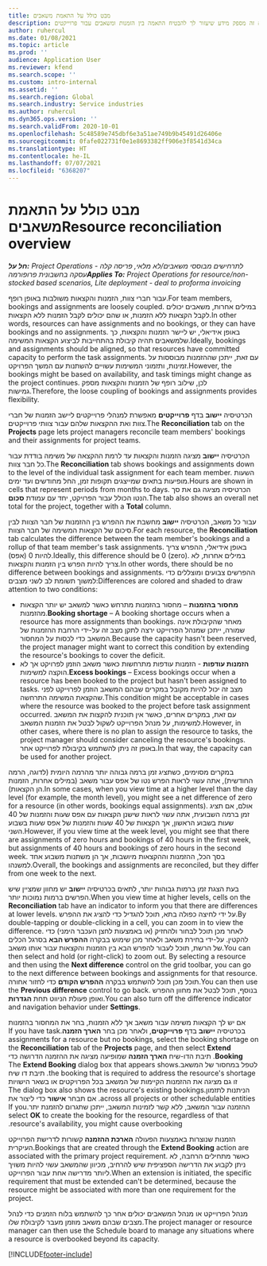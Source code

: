 ```yaml
---
title: מבט כולל על התאמת משאבים
description: נושא זה מספק מידע שיעזור לך להבטיח התאמה בין הזמנות ומשאבים עבור פרוייקטים.
author: ruhercul
ms.date: 01/08/2021
ms.topic: article
ms.prod: ''
audience: Application User
ms.reviewer: kfend
ms.search.scope: ''
ms.custom: intro-internal
ms.assetid: ''
ms.search.region: Global
ms.search.industry: Service industries
ms.author: ruhercul
ms.dyn365.ops.version: ''
ms.search.validFrom: 2020-10-01
ms.openlocfilehash: 5c48589e745dbf6e3a51ae749b9b45491d26406e
ms.sourcegitcommit: 0fafe022731f0e1e8693382ff906e3f8541d34ca
ms.translationtype: HT
ms.contentlocale: he-IL
ms.lasthandoff: 07/07/2021
ms.locfileid: "6368207"
---
```

# <a name="resource-reconciliation-overview"></a><span data-ttu-id="a87e8-103">מבט כולל על התאמת משאבים</span><span class="sxs-lookup"><span data-stu-id="a87e8-103">Resource reconciliation overview</span></span>

<span data-ttu-id="a87e8-104">_**חל על:** Project Operations לתרחישים מבוססי משאבים/לא מלאי, פריסה קלה - עסקה בחשבונית פרופורמה_</span><span class="sxs-lookup"><span data-stu-id="a87e8-104">_**Applies To:** Project Operations for resource/non-stocked based scenarios, Lite deployment - deal to proforma invoicing_</span></span>

<span data-ttu-id="a87e8-105">עבור חברי צוות, הזמנות והקצאות משולבות באופן רופף.</span><span class="sxs-lookup"><span data-stu-id="a87e8-105">For team members, bookings and assignments are loosely coupled.</span></span> <span data-ttu-id="a87e8-106">במילים אחרות, משאבים יכולים לקבל הקצאות ללא הזמנות, או שהם יכולים לקבל הזמנות ללא הקצאות.</span><span class="sxs-lookup"><span data-stu-id="a87e8-106">In other words, resources can have assignments and no bookings, or they can have bookings and no assignments.</span></span> <span data-ttu-id="a87e8-107">באופן אידיאלי, יש ליישר הזמנות והקצאות, כך שלמשאבים תהיה קיבולת בהתחייבות לביצוע הקצאות המשימה.</span><span class="sxs-lookup"><span data-stu-id="a87e8-107">Ideally, bookings and assignments should be aligned, so that resources have committed capacity to perform the task assignments.</span></span> <span data-ttu-id="a87e8-108">עם זאת, ייתכן שההזמנות מבוססות על זמינות, ותזמוני המשימות עשויים להשתנות עם המשך הפרויקט.</span><span class="sxs-lookup"><span data-stu-id="a87e8-108">However, the bookings might be based on availability, and task timings might change as the project continues.</span></span> <span data-ttu-id="a87e8-109">לכן, שילוב רופף של הזמנות והקצאות מספק גמישות.</span><span class="sxs-lookup"><span data-stu-id="a87e8-109">Therefore, the loose coupling of bookings and assignments provides flexibility.</span></span>

<span data-ttu-id="a87e8-110">הכרטיסיה **יישוב** בדף **פרוייקטים** מאפשרת למנהלי פרוייקטים ליישב הזמנות של חברי צוות ואת ההקצאות שלהם עבור צוותי פרוייקטים.</span><span class="sxs-lookup"><span data-stu-id="a87e8-110">The **Reconciliation** tab on the **Projects** page lets project managers reconcile team members' bookings and their assignments for project teams.</span></span>

<span data-ttu-id="a87e8-111">הכרטיסיה **יישוב** מציגה הזמנות והקצאות עד לרמת ההקצאה של משימה בודדת עבור כל חבר צוות.</span><span class="sxs-lookup"><span data-stu-id="a87e8-111">The **Reconciliation** tab shows bookings and assignments down to the level of the individual task assignment for each team member.</span></span> <span data-ttu-id="a87e8-112">השעות מופיעות בתאים שמייצגים תקופות זמן, החל מחודשים ועד ימים.</span><span class="sxs-lookup"><span data-stu-id="a87e8-112">Hours are shown in cells that represent periods from months to days.</span></span> <span data-ttu-id="a87e8-113">הכרטיסיה מציגה גם את סך הנטו הכולל עבור הפרויקט, יחד עם עמודת **סכום**.</span><span class="sxs-lookup"><span data-stu-id="a87e8-113">The tab also shows an overall net total for the project, together with a **Total** column.</span></span>

<span data-ttu-id="a87e8-114">עבור כל משאב, הכרטיסיה **יישוב** מחשבת את ההפרש בין ההזמנות של חבר הצוות לבין סיכום של הקצאות המשימה של חבר הצוות.</span><span class="sxs-lookup"><span data-stu-id="a87e8-114">For each resource, the **Reconciliation** tab calculates the difference between the team member's bookings and a rollup of that team member's task assignments.</span></span> <span data-ttu-id="a87e8-115">באופן אידיאלי, ההפרש צריך להיות 0 (אפס).</span><span class="sxs-lookup"><span data-stu-id="a87e8-115">Ideally, this difference should be 0 (zero).</span></span> <span data-ttu-id="a87e8-116">במילים אחרות, לא צריך להיות הפרש בין הזמנות והקצאות.</span><span class="sxs-lookup"><span data-stu-id="a87e8-116">In other words, there should be no difference between bookings and assignments.</span></span> <span data-ttu-id="a87e8-117">ההפרשים צבועים ומוצללים כדי למשוך תשומת לב לשני מצבים:</span><span class="sxs-lookup"><span data-stu-id="a87e8-117">Differences are colored and shaded to draw attention to two conditions:</span></span>

- <span data-ttu-id="a87e8-118">**מחסור בהזמנות** – מחסור בהזמנות מתרחש כאשר למשאב יש יותר הקצאות מהזמנות.</span><span class="sxs-lookup"><span data-stu-id="a87e8-118">**Booking shortage** – A booking shortage occurs when a resource has more assignments than bookings.</span></span> <span data-ttu-id="a87e8-119">מאחר שהקיבולת אינה שמורה, ייתכן שמנהל הפרוייקט ירצה לתקן מצב זה על-ידי הרחבת ההזמנות של המשאב כדי לכסות על המחסור.</span><span class="sxs-lookup"><span data-stu-id="a87e8-119">Because the capacity hasn't been reserved, the project manager might want to correct this condition by extending the resource's bookings to cover the deficit.</span></span>
- <span data-ttu-id="a87e8-120">**הזמנות עודפות** - הזמנות עודפות מתרחשות כאשר משאב הוזמן לפרויקט אך לא הוקצה למשימות.</span><span class="sxs-lookup"><span data-stu-id="a87e8-120">**Excess bookings** – Excess bookings occur when a resource has been booked to the project but hasn't been assigned to tasks.</span></span> <span data-ttu-id="a87e8-121">מצב זה יכול להיות מקובל במקרים שבהם המשאב הוזמן לפרוייקט לפני שהקצאת המשימה התרחשה.</span><span class="sxs-lookup"><span data-stu-id="a87e8-121">This condition might be acceptable in cases where the resource was booked to the project before task assignment occurred.</span></span> <span data-ttu-id="a87e8-122">עם זאת, במקרים אחרים, כאשר אין תוכנית להקצות את המשאב למשימות, על מנהל הפרוייקט לשקול לבטל את הזמנות המשאב.</span><span class="sxs-lookup"><span data-stu-id="a87e8-122">However, in other cases, where there is no plan to assign the resource to tasks, the project manager should consider canceling the resource's bookings.</span></span> <span data-ttu-id="a87e8-123">באופן זה ניתן להשתמש בקיבולת לפרוייקט אחר.</span><span class="sxs-lookup"><span data-stu-id="a87e8-123">In that way, the capacity can be used for another project.</span></span>

<span data-ttu-id="a87e8-124">במקרים מסוימים, כשתציג זמן ברמה גבוהה יותר מהרמה היומית (לדוגה, הרמה החודשית), אתה עשוי לראות הפרש נטו של אפס עבור משאב (במילים אחרות, הזמנות הן הקצאות).</span><span class="sxs-lookup"><span data-stu-id="a87e8-124">In some cases, when you view time at a higher level than the day level (for example, the month level), you might see a net difference of zero for a resource (in other words, bookings equal assignments).</span></span> <span data-ttu-id="a87e8-125">אולם, אם תציג זמן ברמה השבועית, אתה עשוי לראות שישנן הקצאות עם אפס שעות והזמנות של 40 שעות בשבוע הראשון, אך הקצאות של 40 שעות והזמנות של אפס שעות בשבוע השני.</span><span class="sxs-lookup"><span data-stu-id="a87e8-125">However, if you view time at the week level, you might see that there are assignments of zero hours and bookings of 40 hours in the first week, but assignments of 40 hours and bookings of zero hours in the second week.</span></span> <span data-ttu-id="a87e8-126">בסך הכל, ההזמנות וההקצאות מיושבות, אך הן משתנות משבוע אחד למשנהו.</span><span class="sxs-lookup"><span data-stu-id="a87e8-126">Overall, the bookings and assignments are reconciled, but they differ from one week to the next.</span></span>

<span data-ttu-id="a87e8-127">בעת הצגת זמן ברמות גבוהות יותר, לתאים בכרטיסיה **יישוב** יש מחוון שמציין שיש הפרשים ברמות נמוכות יותר.</span><span class="sxs-lookup"><span data-stu-id="a87e8-127">When you view time at higher levels, cells on the **Reconciliation** tab have an indicator to inform you that there are differences at lower levels.</span></span> <span data-ttu-id="a87e8-128">על ידי לחיצה כפולה בתא, תוכל להגדיל כדי להציג את ההפרש.</span><span class="sxs-lookup"><span data-stu-id="a87e8-128">By double-tapping or double-clicking in a cell, you can zoom in to view the difference.</span></span> <span data-ttu-id="a87e8-129">לאחר מכן תוכל לבחור ולהחזיק (או באמצעות לחצן העכבר הימני) כדי להקטין. על-ידי בחירת משאב ולאחר מכן שימוש בבקרה **ההפרש הבא** בסרגל הכלים של הרשת, תוכל לעבור להפרש הבא בין הזמנות והקצאות עבור אותו משאב.</span><span class="sxs-lookup"><span data-stu-id="a87e8-129">You can then select and hold (or right-click) to zoom out. By selecting a resource and then using the **Next difference** control on the grid toolbar, you can go to the next difference between bookings and assignments for that resource.</span></span> <span data-ttu-id="a87e8-130">תוכל מכן תוכל להשתמש בבקרה **ההפרש הקודם** כדי לחזור אחורה.</span><span class="sxs-lookup"><span data-stu-id="a87e8-130">You can then use the **Previous difference** control to go back.</span></span> <span data-ttu-id="a87e8-131">בנוסף, תוכל לבטל את מחוון ההפרש ואופן פעולת הניווט תחת **הגדרות**.</span><span class="sxs-lookup"><span data-stu-id="a87e8-131">You can also turn off the difference indicator and navigation behavior under **Settings**.</span></span>

<span data-ttu-id="a87e8-132">אם יש לך הקצאות משימה עבור משאב אך ללא הזמנות, בחר את המחסור בהזמנות בכרטיסיה **יישוב** בדף **פרוייקטים**, ולאחר מכן בחר **‏‫הארך הזמנה**.</span><span class="sxs-lookup"><span data-stu-id="a87e8-132">If you have task assignments for a resource but no bookings, select the booking shortage on the **Reconciliation** tab of the **Projects** page, and then select **Extend Booking**.</span></span> <span data-ttu-id="a87e8-133">תיבת הדו-שיח **‏‫הארך הזמנה** שמופיעה מציגה את ההזמנה הדרושה כדי לטפל במחסור של המשאב.</span><span class="sxs-lookup"><span data-stu-id="a87e8-133">The **Extend Booking** dialog box that appears shows the booking that is required to address the resource's shortage.</span></span> <span data-ttu-id="a87e8-134">תיבת דו שיח זו גם מציגה את ההזמנות הקיימות של המשאב בכל הפרויקטים או בשאר הישויות הניתנות לתזמון.</span><span class="sxs-lookup"><span data-stu-id="a87e8-134">The dialog box also shows the resource's existing bookings across all projects or other schedulable entities.</span></span> <span data-ttu-id="a87e8-135">אם תבחר **אישור** כדי ליצור את ההזמנה עבור המשאב, ללא קשר לזמינות המשאב, ייתכן שתגרום להזמנת יתר.</span><span class="sxs-lookup"><span data-stu-id="a87e8-135">If you select **OK** to create the booking for the resource, regardless of that resource's availability, you might cause overbooking.</span></span>

<span data-ttu-id="a87e8-136">הזמנות שנוצרות באמצעות הפעולה **הארכת ההזמנה** קשורות לדרישת הפרוייקט העיקרית.</span><span class="sxs-lookup"><span data-stu-id="a87e8-136">Bookings that are created through the **Extend Booking** action are associated with the primary project requirement.</span></span> <span data-ttu-id="a87e8-137">כאשר מתחילים הרחבה, לא ניתן לקבוע את הדרישה הספציפית שיש להרחיב, מכיוון שהמשאב עשוי להיות משויך ליותר מדרישה אחת עבור הפרוייקט.</span><span class="sxs-lookup"><span data-stu-id="a87e8-137">When an extension is initiated, the specific requirement that must be extended can't be determined, because the resource might be associated with more than one requirement for the project.</span></span>

<span data-ttu-id="a87e8-138">מנהל הפרוייקט או מנהל המשאבים יכולים אחר כך להשתמש בלוח הזמנים כדי לנהל מצבים שבהם משאב מוזמן מעבר לקיבולת שלו.</span><span class="sxs-lookup"><span data-stu-id="a87e8-138">The project manager or resource manager can then use the Schedule board to manage any situations where a resource is overbooked beyond its capacity.</span></span>


[!INCLUDE[footer-include](../includes/footer-banner.md)]